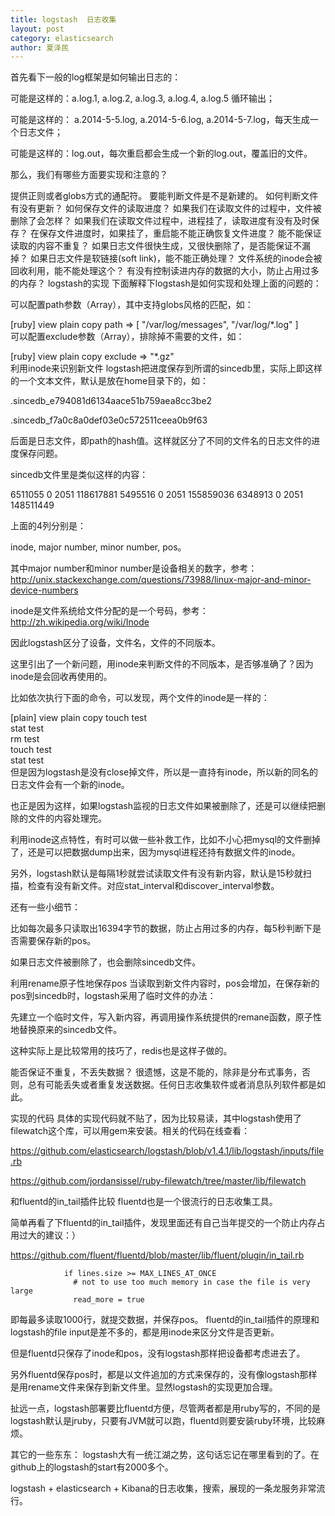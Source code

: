 ```yaml
---
title: logstash  日志收集
layout: post
category: elasticsearch
author: 夏泽民
---
```

<!-- more -->
首先看下一般的log框架是如何输出日志的：

可能是这样的：a.log.1,  a.log.2, a.log.3, a.log.4, a.log.5 循环输出；

可能是这样的： a.2014-5-5.log, a.2014-5-6.log, a.2014-5-7.log，每天生成一个日志文件；

可能是这样的：log.out，每次重启都会生成一个新的log.out，覆盖旧的文件。



那么，我们有哪些方面要实现和注意的？

提供正则或者globs方式的通配符。
要能判断文件是不是新建的。
如何判断文件有没有更新？
如何保存文件的读取进度？
如果我们在读取文件的过程中，文件被删除了会怎样？
如果我们在读取文件过程中，进程挂了，读取进度有没有及时保存？
在保存文件进度时，如果挂了，重启能不能正确恢复文件进度？
能不能保证读取的内容不重复？
如果日志文件很快生成，又很快删除了，是否能保证不漏掉？
如果日志文件是软链接(soft link)，能不能正确处理？
文件系统的inode会被回收利用，能不能处理这个？
有没有控制读进内存的数据的大小，防止占用过多的内存？
logstash的实现
下面解释下logstash是如何实现和处理上面的问题的：

可以配置path参数（Array），其中支持globs风格的匹配，如：

[ruby] view plain copy
path => [ "/var/log/messages", "/var/log/*.log" ]  
可以配置exclude参数（Array），排除掉不需要的文件，如：

[ruby] view plain copy
exclude => "*.gz"  
利用inode来识别新文件
logstash把进度保存到所谓的sincedb里，实际上即这样的一个文本文件，默认是放在home目录下的，如：

.sincedb_e794081d6134aace51b759aea8cc3be2

.sincedb_f7a0c8a0def03e0c572511ceea0b9f63

后面是日志文件，即path的hash值。这样就区分了不同的文件名的日志文件的进度保存问题。

sincedb文件里是类似这样的内容：

6511055 0 2051 118617881
5495516 0 2051 155859036
6348913 0 2051 148511449

上面的4列分别是：

inode, major number, minor number, pos。

其中major number和minor number是设备相关的数字，参考：http://unix.stackexchange.com/questions/73988/linux-major-and-minor-device-numbers

inode是文件系统给文件分配的是一个号码，参考：http://zh.wikipedia.org/wiki/Inode

因此logstash区分了设备，文件名，文件的不同版本。

这里引出了一个新问题，用inode来判断文件的不同版本，是否够准确了？因为inode是会回收再使用的。

比如依次执行下面的命令，可以发现，两个文件的inode是一样的：

[plain] view plain copy
touch test  
stat test  
rm test   
touch test  
stat test  
但是因为logstash是没有close掉文件，所以是一直持有inode，所以新的同名的日志文件会有一个新的inode。

也正是因为这样，如果logstash监视的日志文件如果被删除了，还是可以继续把删除的文件的内容处理完。

利用inode这点特性，有时可以做一些补救工作，比如不小心把mysql的文件删掉了，还是可以把数据dump出来，因为mysql进程还持有数据文件的inode。

另外，logstash默认是每隔1秒就尝试读取文件有没有新内容，默认是15秒就扫描，检查有没有新文件。对应stat_interval和discover_interval参数。

还有一些小细节：

比如每次最多只读取出16394字节的数据，防止占用过多的内存，每5秒判断下是否需要保存新的pos。

如果日志文件被删除了，也会删除sincedb文件。

利用rename原子性地保存pos
当读取到新文件内容时，pos会增加，在保存新的pos到sincedb时，logstash采用了临时文件的办法：

先建立一个临时文件，写入新内容，再调用操作系统提供的remane函数，原子性地替换原来的sincedb文件。

这种实际上是比较常用的技巧了，redis也是这样子做的。

能否保证不重复，不丢失数据？
很遗憾，这是不能的，除非是分布式事务，否则，总有可能丢失或者重复发送数据。任何日志收集软件或者消息队列软件都是如此。

实现的代码
具体的实现代码就不贴了，因为比较易读，其中logstash使用了filewatch这个库，可以用gem来安装。相关的代码在线查看：

https://github.com/elasticsearch/logstash/blob/v1.4.1/lib/logstash/inputs/file.rb

https://github.com/jordansissel/ruby-filewatch/tree/master/lib/filewatch

和fluentd的in_tail插件比较
fluentd也是一个很流行的日志收集工具。

简单再看了下fluentd的in_tail插件，发现里面还有自己当年提交的一个防止内存占用过大的建议：）

https://github.com/fluent/fluentd/blob/master/lib/fluent/plugin/in_tail.rb

                if lines.size >= MAX_LINES_AT_ONCE
                  # not to use too much memory in case the file is very large
                  read_more = true
即每最多读取1000行，就提交数据，并保存pos。
fluentd的in_tail插件的原理和logstash的file input是差不多的，都是用inode来区分文件是否更新。

但是fluentd只保存了inode和pos，没有logstash那样把设备都考虑进去了。

另外fluentd保存pos时，都是以文件追加的方式来保存的，没有像logstash那样是用rename文件来保存到新文件里。显然logstash的实现更加合理。

扯远一点，logstash部署要比fluentd方便，尽管两者都是用ruby写的，不同的是logstash默认是jruby，只要有JVM就可以跑，fluentd则要安装ruby环境，比较麻烦。

其它的一些东东：
logstash大有一统江湖之势，这句话忘记在哪里看到的了。在github上的logstash的start有2000多个。

logstash + elasticsearch + Kibana的日志收集，搜索，展现的一条龙服务非常流行。
